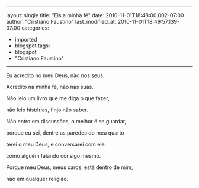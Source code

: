 
---
layout: single
title: "Eis a minha fé"
date: 2010-11-01T18:48:00.002-07:00
author: "Cristiano Faustino"
last_modified_at: 2010-11-01T18:49:57.139-07:00
categories:
  - imported
  - blogspot
tags:
  - blogspot
  - "Cristiano Faustino"
---

Eu acredito no meu Deus, não nos seus.

Acredito na minha fé, não nas suas.

Não leio um livro que me diga o que fazer,

não leio histórias, finjo não saber.

Não entro em discussões, o melhor é se guardar,

porque eu sei, dentre as paredes do meu quarto

terei o meu Deus, e conversarei com ele

como alguém falando consigo mesmo.

Porque meu Deus, meus caros, está dentro de mim,

não em qualquer religião.